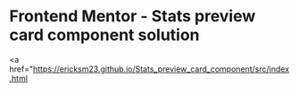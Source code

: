 # Frontend Mentor - Stats preview card component solution

<a href="https://ericksm23.github.io/Stats_preview_card_component/src/index.html